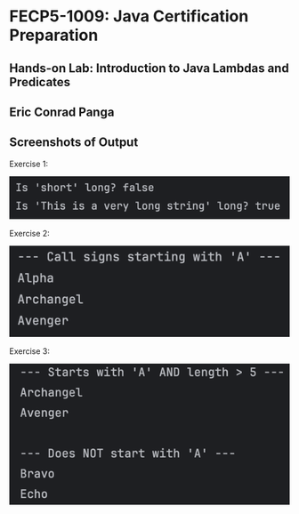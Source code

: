 # FECP5-1009: Java Certification Preparation

## Hands-on Lab: Introduction to Java Lambdas and Predicates
## Eric Conrad Panga
## Screenshots of Output

Exercise 1:

![alt text](1.png)

Exercise 2:

![alt text](2.png)

Exercise 3:

![alt text](3.png)